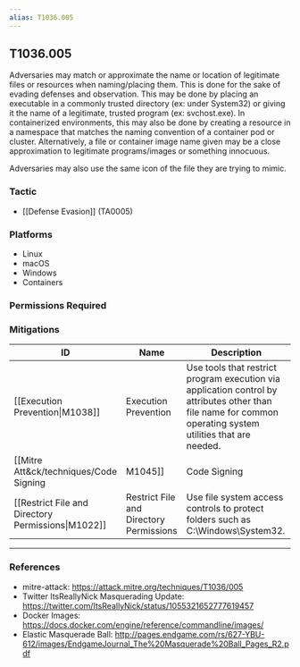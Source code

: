 ```yaml
---
alias: T1036.005
---
```


## T1036.005

Adversaries may match or approximate the name or location of legitimate files or resources when naming/placing them. This is done for the sake of evading defenses and observation. This may be done by placing an executable in a commonly trusted directory (ex: under System32) or giving it the name of a legitimate, trusted program (ex: svchost.exe). In containerized environments, this may also be done by creating a resource in a namespace that matches the naming convention of a container pod or cluster. Alternatively, a file or container image name given may be a close approximation to legitimate programs/images or something innocuous.

Adversaries may also use the same icon of the file they are trying to mimic.


### Tactic
- [[Defense Evasion]] (TA0005)

### Platforms
- Linux
- macOS
- Windows
- Containers

### Permissions Required

### Mitigations

| ID | Name | Description |
| --- | --- | --- |
| [[Execution Prevention\|M1038]] | Execution Prevention | Use tools that restrict program execution via application control by attributes other than file name for common operating system utilities that are needed. |
| [[Mitre Att&ck/techniques/Code Signing|M1045]] | Code Signing | Require signed binaries and images. |
| [[Restrict File and Directory Permissions\|M1022]] | Restrict File and Directory Permissions | Use file system access controls to protect folders such as C:\Windows\System32. |


---
### References

- mitre-attack: https://attack.mitre.org/techniques/T1036/005
- Twitter ItsReallyNick Masquerading Update: https://twitter.com/ItsReallyNick/status/1055321652777619457
- Docker Images: https://docs.docker.com/engine/reference/commandline/images/
- Elastic Masquerade Ball: http://pages.endgame.com/rs/627-YBU-612/images/EndgameJournal_The%20Masquerade%20Ball_Pages_R2.pdf
